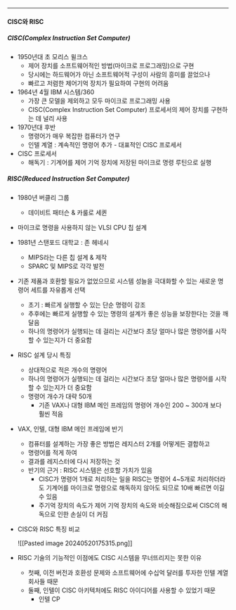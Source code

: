 
---
#### CISC와 RISC
##### CISC(Complex Instruction Set Computer)
- 1950년대 초 모리스 윌크스
	- 제어 장치를 소프트웨어적인 방법(마이크로 프로그래밍)으로 구현
	- 당시에는 하드웨어가 아닌 소프트웨어적 구성이 사람의 흥미를 끌었으나
	- 빠르고 저렴한 제어기억 장치가 필요하여 구현의 어려움
- 1964년 4월 IBM 시스템/360
	- 가장 큰 모델을 제외하고 모두 마이크로 프로그래밍 사용
	- CISC(Complex Instruction Set Computer) 프로세서의 제어 장치를 구현하는 데 널리 사용
- 1970년대 후반
	- 명령어가 매우 복잡한 컴퓨터가 연구
	- 인텔 계열 : 계속적인 명령어 추가 - 대표적인 CISC 프로세서
- CISC 프로세서
	- 해독기 : 기계어를 제어 기억 장치에 저장된 마이크로 명령 루틴으로 실행


##### RISC(Reduced Instruction Set Computer)
- 1980년 버클리 그룹
	- 데이비트 패터슨 & 카룰로 세퀸
- 마이크로 명령을 사용하지 않는 VLSI CPU 칩 설계
- 1981년 스탠포드 대학교 : 존 헤네시
	- MIPS라는 다른 칩 설계 & 제작
	- SPARC 및 MIPS로 각각 발전
- 기존 제품과 호환할 필요가 없었으므로 시스템 성늘을 극대화할 수 있는 새로운 명령어 세트를 자유롭게 선택
	- 초기 : 빠르게 실행할 수 있는 단순 명령이 강조
	- 추후에는 빠르게 실행할 수 있는 명령의 설계가 좋은 성능을 보장한다는 것을 깨달음
	- 하나의 명령어가 실행되는 데 걸리는 시간보다 초당 얼마나 많은 명령어를 시작할 수 있는지가 더 중요함
- RISC 설계 당시 특징
	- 상대적으로 적은 개수의 명령어
	- 하나의 명령어가 실행되는 데 걸리는 시간보다 초당 얼마나 많은 명령어를 시작할 수 있는지가 더 중요함
	- 명령어 개수가 대략 50개
		- 기존 VAX나 대형 IBM 메인 프레임의 명령어 개수인 200 ~ 300개 보다 훨씬 적음
- VAX, 인텔, 대형 IBM 메인 프레임에 반기
	- 컴퓨터를 설계하는 가장 좋은 방법은 레지스터 2개를 어떻게든 결합하고 
	- 명령어를 적게 하여
	- 결과를 레지스터에 다시 저장하는 것
	- 반기의 근거 : RISC 시스템은 선호할 가치가 있음
		- CISC가 명령어 1개로 처리하는 일을 RISC는 명령어 4~5개로 처리하더라도 기계어를 마이크로 명령으로 해독하지 않아도 되므로 10배 빠르면 이길 수 있음
		- 주기억 장치의 속도가 제어 기억 장치의 속도와 비슷해짐으로써 CISC의 해독으로 인한 손실이 더 커짐
- CISC와  RISC 특징 비교
	
	![[Pasted image 20240520175315.png]]
- RISC 기술의 기능적인 이점에도 CISC 시스템을 무너뜨리지는 못한 이유
	- 첫째, 이전 버전과 호환성 문제와 소프트웨어에 수십억 달러를 투자한 인텔 계열 회사들 때문
	- 둘째, 인텔이 CISC 아키텍처에도 RISC 아이디어를 사용할 수 있었기 때문
		- 인텔 CP